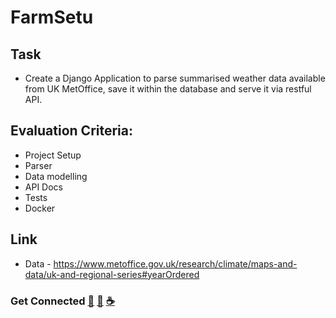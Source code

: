 # FarmSetu

## Task 
- Create a Django Application to parse summarised weather data available from UK MetOffice, save it within the database and serve it via restful API.

## Evaluation Criteria:
- Project Setup
- Parser 
- Data modelling 
- API Docs 
- Tests 
- Docker

## Link 
- Data - https://www.metoffice.gov.uk/research/climate/maps-and-data/uk-and-regional-series#yearOrdered

### Get Connected [📱](tel:+91-9112942949) [📧](mailto:rugvedbodke@yahoo.com) [☕️](https://bold.pro/my/rugved-bodke)

